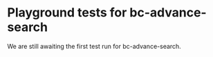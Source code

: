 # Playground tests for bc-advance-search
We are still awaiting the first test run for bc-advance-search.
